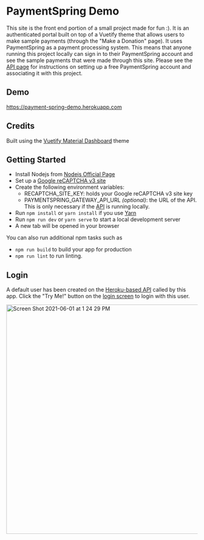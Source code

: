 # PaymentSpring Demo

This site is the front end portion of a small project made for fun :). It is an authenticated portal built on top of a Vuetify theme that allows users to make sample payments (through the "Make a Donation" page).  It uses PaymentSpring as a payment processing system. This means that anyone running this project locally can sign in to their PaymentSpring account and see the sample payments that were made through this site. Please see the [API page](https://github.com/kayleiburke/PaymentSpringGateway) for instructions on setting up a free PaymentSpring account and associating it with this project.

## Demo
https://payment-spring-demo.herokuapp.com

## Credits
Built using the [Vuetify Material Dashboard](https://www.creative-tim.com/product/vuetify-material-dashboard) theme

## Getting Started
- Install Nodejs from [Nodejs Official Page](https://nodejs.org/en/)
- Set up a [Google reCAPTCHA v3 site](https://www.google.com/recaptcha/intro/v3.html)
- Create the following environment variables:
    - RECAPTCHA_SITE_KEY: holds your Google reCAPTCHA v3 site key
    - PAYMENTSPRING_GATEWAY_API_URL _(optional)_: the URL of the API.  This is only necessary if the [API](https://github.com/kayleiburke/PaymentSpringGateway) is running locally.
- Run `npm install` or `yarn install` if you use [Yarn](https://yarnpkg.com/en/)
- Run `npm run dev` or `yarn serve` to start a local development server
- A new tab will be opened in your browser

You can also run additional npm tasks such as
- `npm run build` to build your app for production
- `npm run lint` to run linting.

## Login
A default user has been created on the [Heroku-based API](https://whispering-cove-68110.herokuapp.com) called by this app.  Click the "Try Me!" button on the [login screen](https://payment-spring-demo.herokuapp.com) to login with this user.

<img width="604" alt="Screen Shot 2021-06-01 at 1 24 29 PM" src="https://user-images.githubusercontent.com/4614468/120372365-baf2cc80-c2dc-11eb-9226-acb1a5517a86.png">
